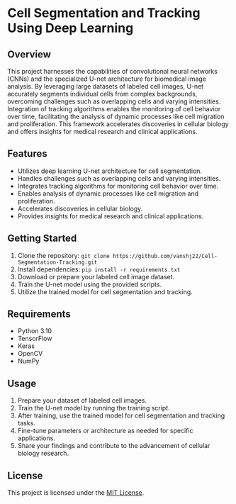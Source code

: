 # Cell Segmentation and Tracking Using Deep Learning

## Overview
This project harnesses the capabilities of convolutional neural networks (CNNs) and the specialized U-net architecture for biomedical image analysis. By leveraging large datasets of labeled cell images, U-net accurately segments individual cells from complex backgrounds, overcoming challenges such as overlapping cells and varying intensities. Integration of tracking algorithms enables the monitoring of cell behavior over time, facilitating the analysis of dynamic processes like cell migration and proliferation. This framework accelerates discoveries in cellular biology and offers insights for medical research and clinical applications.

## Features
- Utilizes deep learning U-net architecture for cell segmentation.
- Handles challenges such as overlapping cells and varying intensities.
- Integrates tracking algorithms for monitoring cell behavior over time.
- Enables analysis of dynamic processes like cell migration and proliferation.
- Accelerates discoveries in cellular biology.
- Provides insights for medical research and clinical applications.

## Getting Started
1. Clone the repository: `git clone https://github.com/vanshj22/Cell-Segmentation-Tracking.git`
2. Install dependencies: `pip install -r requirements.txt`
3. Download or prepare your labeled cell image dataset.
4. Train the U-net model using the provided scripts.
5. Utilize the trained model for cell segmentation and tracking.

## Requirements
- Python 3.10
- TensorFlow
- Keras
- OpenCV
- NumPy

## Usage
1. Prepare your dataset of labeled cell images.
2. Train the U-net model by running the training script.
3. After training, use the trained model for cell segmentation and tracking tasks.
4. Fine-tune parameters or architecture as needed for specific applications.
5. Share your findings and contribute to the advancement of cellular biology research.

## License
This project is licensed under the [MIT License](LICENSE).
